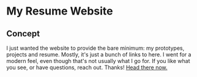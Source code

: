 My Resume Website
=================
## Concept
I just wanted the website to provide the bare minimum: my prototypes, projects and resume. Mostly, it's just a bunch of links to here. I went for a modern feel, even though that's not usually what I go for. If you like what you see, or have questions, reach out. Thanks!
[Head there now.](https://jprpanebianco.github.io/)
